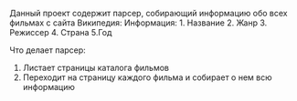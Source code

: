 Данный проект содержит парсер, собирающий информацию обо всех фильмах с сайта Википедия:
    Информация: 
        1. Название
        2. Жанр
        3. Режиссер
        4. Страна
        5.Год

Что делает парсер:
1. Листает страницы каталога фильмов
2. Переходит на страницу каждого фильма и собирает о нем всю информацию
